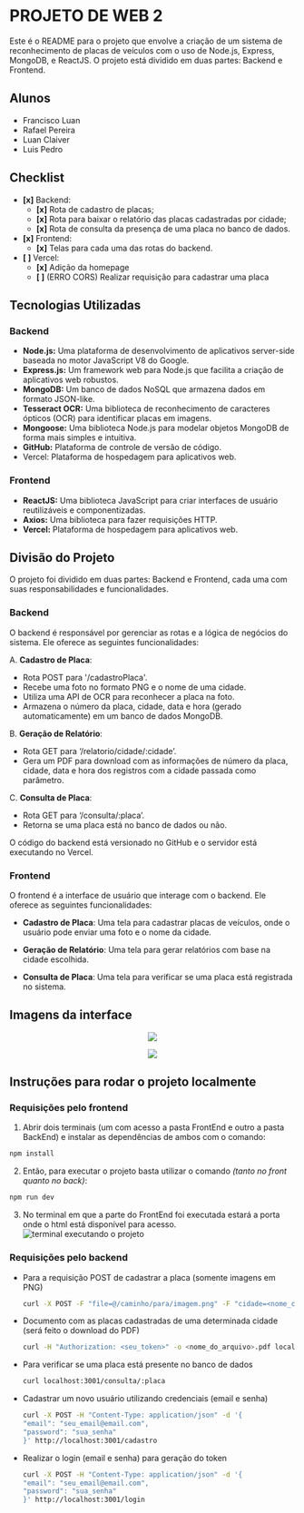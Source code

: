 # PROJETO DE WEB 2

Este é o README para o projeto que envolve a criação de um sistema de reconhecimento de placas de veículos com o uso de Node.js, Express, MongoDB, e ReactJS. O projeto está dividido em duas partes: Backend e Frontend.

## Alunos

- Francisco Luan
- Rafael Pereira
- Luan Claiver
- Luis Pedro

## Checklist

- **[x]** Backend:
   - **[x]** Rota de cadastro de placas;
   - **[x]** Rota para baixar o relatório das placas cadastradas por cidade;
   - **[x]** Rota de consulta da presença de uma placa no banco de dados.
- **[x]** Frontend:
   - **[x]** Telas para cada uma das rotas do backend.
- **[ ]** Vercel:
   - **[x]** Adição da homepage
   - **[ ]** (ERRO CORS) Realizar requisição para cadastrar uma placa


## Tecnologias Utilizadas

### Backend
- **Node.js:** Uma plataforma de desenvolvimento de aplicativos server-side baseada no motor JavaScript V8 do Google.
- **Express.js:** Um framework web para Node.js que facilita a criação de aplicativos web robustos.
- **MongoDB:** Um banco de dados NoSQL que armazena dados em formato JSON-like.
- **Tesseract OCR:** Uma biblioteca de reconhecimento de caracteres ópticos (OCR) para identificar placas em imagens.
- **Mongoose:** Uma biblioteca Node.js para modelar objetos MongoDB de forma mais simples e intuitiva.
- **GitHub:** Plataforma de controle de versão de código.
- Vercel: Plataforma de hospedagem para aplicativos web.

### Frontend
- **ReactJS:** Uma biblioteca JavaScript para criar interfaces de usuário reutilizáveis e componentizadas.
- **Axios:** Uma biblioteca para fazer requisições HTTP.
- **Vercel:** Plataforma de hospedagem para aplicativos web.

## Divisão do Projeto

O projeto foi dividido em duas partes: Backend e Frontend, cada uma com suas responsabilidades e funcionalidades.

### Backend
O backend é responsável por gerenciar as rotas e a lógica de negócios do sistema. Ele oferece as seguintes funcionalidades:

A. **Cadastro de Placa**: 
   - Rota POST para '/cadastroPlaca'.
   - Recebe uma foto no formato PNG e o nome de uma cidade.
   - Utiliza uma API de OCR para reconhecer a placa na foto.
   - Armazena o número da placa, cidade, data e hora (gerado automaticamente) em um banco de dados MongoDB.

B. **Geração de Relatório**:
   - Rota GET para ‘/relatorio/cidade/:cidade’.
   - Gera um PDF para download com as informações de número da placa, cidade, data e hora dos registros com a cidade passada como parâmetro.

C. **Consulta de Placa**:
   - Rota GET para ‘/consulta/:placa’.
   - Retorna se uma placa está no banco de dados ou não.

O código do backend está versionado no GitHub e o servidor está executando no Vercel.

### Frontend
O frontend é a interface de usuário que interage com o backend. Ele oferece as seguintes funcionalidades:

- **Cadastro de Placa**: Uma tela para cadastrar placas de veículos, onde o usuário pode enviar uma foto e o nome da cidade.

- **Geração de Relatório**: Uma tela para gerar relatórios com base na cidade escolhida.

- **Consulta de Placa**: Uma tela para verificar se uma placa está registrada no sistema.

## Imagens da interface

<p align="center">
  <img src="https://github.com/Kurokishin/consulta-placa-ocr/assets/80788425/d5f81cbb-af13-4ecf-a86c-b74c9dd4666a" />
</p>

<p align="center">
  <img src="https://github.com/Kurokishin/consulta-placa-ocr/assets/80788425/9149d818-50e7-4432-9c4e-ed55efb46ea3" />
</p>


## Instruções para rodar o projeto localmente

### Requisições pelo frontend

1. Abrir dois terminais (um com acesso a pasta FrontEnd e outro a pasta BackEnd) e instalar as dependências de ambos com o comando:

```js
npm install
```

2. Então, para executar o projeto basta utilizar o comando *(tanto no front quanto no back)*:

```js
npm run dev
```

3. No terminal em que a parte do FrontEnd foi executada estará a porta onde o html está disponível para acesso.
![terminal executando o projeto](https://github.com/Kurokishin/consulta-placa-ocr/assets/80788425/df5c78cc-8c4b-4f90-b43b-9439d9251002)

### Requisições pelo backend

* Para a requisição POST de cadastrar a placa (somente imagens em PNG)
   ```sh
   curl -X POST -F "file=@/caminho/para/imagem.png" -F "cidade=<nome_cidade>" localhost:3001/cadastroPlaca
   ```

* Documento com as placas cadastradas de uma determinada cidade (será feito o download do PDF)
   ```sh
   curl -H "Authorization: <seu_token>" -o <nome_do_arquivo>.pdf localhost:3001/relatorio/cidade/:cidade
   ```

* Para verificar se uma placa está presente no banco de dados
   ```sh
   curl localhost:3001/consulta/:placa
   ```

* Cadastrar um novo usuário utilizando credenciais (email e senha)
   ```sh
  curl -X POST -H "Content-Type: application/json" -d '{
  "email": "seu_email@email.com",
  "password": "sua_senha"
  }' http://localhost:3001/cadastro
   ```

* Realizar o login (email e senha) para geração do token
   ```sh
   curl -X POST -H "Content-Type: application/json" -d '{
  "email": "seu_email@email.com",
  "password": "sua_senha"
   }' http://localhost:3001/login
   ```